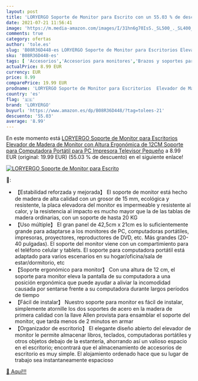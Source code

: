 ```yaml
---
layout: post
title: 'LORYERGO Soporte de Monitor para Escrito con un 55.03 % de descuento'
date: 2021-07-21 11:56:41
image: 'https://m.media-amazon.com/images/I/31hn6g70IsS._SL500_._SL400_.jpg'
comments: true
category: ofertas
author: 'tole.es'
slug: 'B08R36D448-es LORYERGO Soporte de Monitor para Escritorios Elevador de...'
sku: 'B08R36D448-es'
tags: [ 'Accesorios','Accesorios para monitores','Brazos y soportes para monitores','Informática','loryergo','televisor', ]
actualPrice: 8.99 EUR
currency: EUR
price: 8.99
comparePrice: 19.99 EUR
prodname: 'LORYERGO Soporte de Monitor para Escritorios  Elevador de Madera de Monitor con Altura Ergonómica de 12CM  Soporte para Computadora Portátil para PC  Impresora  Televisor Pequeño'
country: 'es'
flag: '🇪🇸'
brand: 'LORYERGO'
buyurl: 'https://www.amazon.es/dp/B08R36D448/?tag=tolees-21'
descuento: '55.03'
average: '8.99'
---
```


En este momento está [LORYERGO Soporte de Monitor para Escritorios  Elevador de Madera de Monitor con Altura Ergonómica de 12CM  Soporte para Computadora Portátil para PC  Impresora  Televisor Pequeño](https://www.amazon.es/dp/B08R36D448/?tag=tolees-21) a 8.99 EUR (original: 19.99 EUR) (55.03 %  de descuento) en el siguiente enlace!

[![LORYERGO Soporte de Monitor para Escrito](https://m.media-amazon.com/images/I/31hn6g70IsS._SL500_._SL400_.jpg)](https://www.amazon.es/dp/B08R36D448/?tag=tolees-21)

🔎:

- 【Estabilidad reforzada y mejorada】 El soporte de monitor está hecho de madera de alta calidad con un grosor de 15 mm, ecológica y resistente, la placa elevadora del monitor es impermeable y resistente al calor, y la resistencia al impacto es mucho mayor que la de las tablas de madera ordinarias, con un soporte de hasta 20 KG
- 【Uso múltiple】 El gran panel de 42,5cm x 21cm es lo suficientemente grande para adaptarse a los monitores de PC, computadoras portátiles, impresoras, proyectores, reproductores de DVD, etc. Más grandes (20-40 pulgadas). El soporte del monitor viene con un compartimiento para el teléfono celular y tablets. El soporte para computadora portátil está adaptado para varios escenarios en su hogar/oficina/sala de estar/dormitorio, etc
- 【Soporte ergonómico para monitor】 Con una altura de 12 cm, el soporte para monitor eleva la pantalla de su computadora a una posición ergonómica que puede ayudar a aliviar la incomodidad causada por sentarse frente a su computadora durante largos períodos de tiempo
- 【Fácil de instalar】 Nuestro soporte para monitor es fácil de instalar, simplemente atornille los dos soportes de acero en la madera de primera calidad con la llave Allen provista para ensamblar el soporte del monitor, que tarda menos de 2 minutos en armar
- 【Organizador de escritorio】 El elegante diseño abierto del elevador de monitor le permite almacenar libros, teclados, computadoras portátiles y otros objetos debajo de la estantería, ahorrando así un valioso espacio en el escritorio; encontrará que el almacenamiento de accesorios de escritorio es muy simple. El alojamiento ordenado hace que su lugar de trabajo sea instantaneamente espacioso

[🛒 Aquí!!!](https://www.amazon.es/dp/B08R36D448/?tag=tolees-21)
